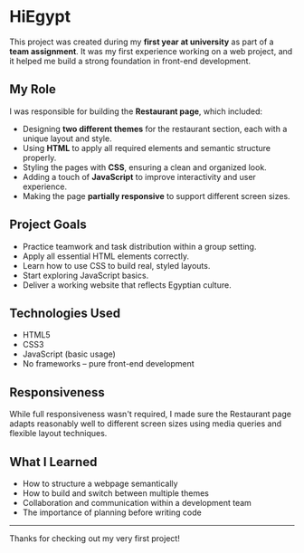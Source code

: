 # HiEgypt

This project was created during my **first year at university** as part of a **team assignment**. It was my first experience working on a web project, and it helped me build a strong foundation in front-end development.

##  My Role

I was responsible for building the **Restaurant page**, which included:

- Designing **two different themes** for the restaurant section, each with a unique layout and style.
- Using **HTML** to apply all required elements and semantic structure properly.
- Styling the pages with **CSS**, ensuring a clean and organized look.
- Adding a touch of **JavaScript** to improve interactivity and user experience.
- Making the page **partially responsive** to support different screen sizes.

##  Project Goals

- Practice teamwork and task distribution within a group setting.
- Apply all essential HTML elements correctly.
- Learn how to use CSS to build real, styled layouts.
- Start exploring JavaScript basics.
- Deliver a working website that reflects Egyptian culture.

##  Technologies Used

- HTML5
- CSS3
- JavaScript (basic usage)
- No frameworks – pure front-end development

##  Responsiveness

While full responsiveness wasn't required, I made sure the Restaurant page adapts reasonably well to different screen sizes using media queries and flexible layout techniques.

##  What I Learned

- How to structure a webpage semantically
- How to build and switch between multiple themes
- Collaboration and communication within a development team
- The importance of planning before writing code

---

Thanks for checking out my very first project! 
